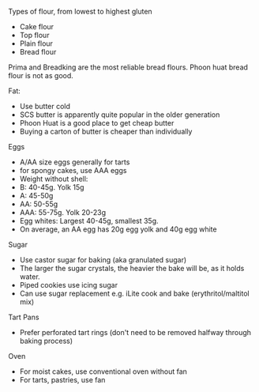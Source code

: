 Types of flour, from lowest to highest gluten

-   Cake flour
-   Top flour
-   Plain flour
-   Bread flour

Prima and Breadking are the most reliable bread flours. Phoon huat bread flour is not as good.

Fat:

-   Use butter cold
-   SCS butter is apparently quite popular in the older generation
-   Phoon Huat is a good place to get cheap butter
-   Buying a carton of butter is cheaper than individually

Eggs

-   A/AA size eggs generally for tarts
-   for spongy cakes, use AAA eggs
-   Weight without shell:
-   B: 40-45g. Yolk 15g
-   A: 45-50g
-   AA: 50-55g
-   AAA: 55-75g. Yolk 20-23g
-   Egg whites: Largest 40-45g, smallest 35g.
-   On average, an AA egg has 20g egg yolk and 40g egg white

Sugar

-   Use castor sugar for baking (aka granulated sugar)
-   The larger the sugar crystals, the heavier the bake will be, as it holds water.
-   Piped cookies use icing sugar
-   Can use sugar replacement e.g. iLite cook and bake (erythritol/maltitol mix)

Tart Pans

-   Prefer perforated tart rings (don't need to be removed halfway through baking process)

Oven

-   For moist cakes, use conventional oven without fan
-   For tarts, pastries, use fan
